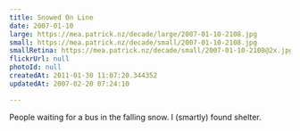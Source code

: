 ```yaml
---
title: Snowed On Line
date: 2007-01-10
large: https://mea.patrick.nz/decade/large/2007-01-10-2108.jpg
small: https://mea.patrick.nz/decade/small/2007-01-10-2108.jpg
smallRetina: https://mea.patrick.nz/decade/small/2007-01-10-2108@2x.jpg
flickrUrl: null
photoId: null
createdAt: 2011-01-30 11:07:20.344352
updatedAt: 2007-02-20 07:24:10

---
```

People waiting for a bus in the falling snow. I (smartly) found shelter.
